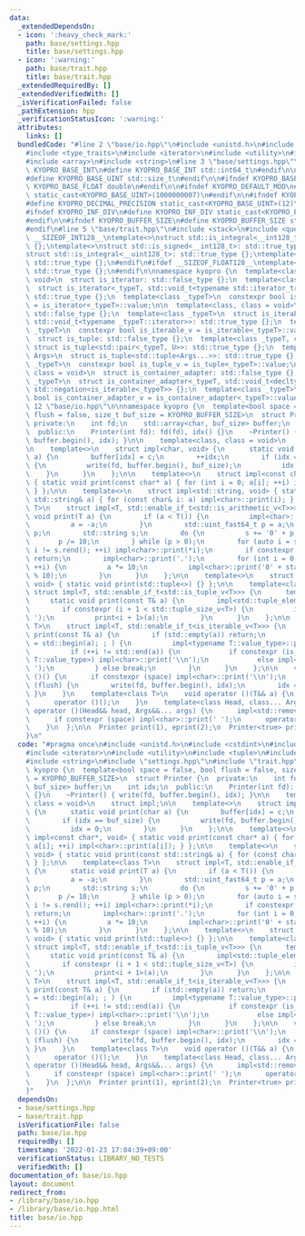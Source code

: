 ```yaml
---
data:
  _extendedDependsOn:
  - icon: ':heavy_check_mark:'
    path: base/settings.hpp
    title: base/settings.hpp
  - icon: ':warning:'
    path: base/trait.hpp
    title: base/trait.hpp
  _extendedRequiredBy: []
  _extendedVerifiedWith: []
  _isVerificationFailed: false
  _pathExtension: hpp
  _verificationStatusIcon: ':warning:'
  attributes:
    links: []
  bundledCode: "#line 2 \"base/io.hpp\"\n#include <unistd.h>\n#include <cstdint>\n\
    #include <type_traits>\n#include <iterator>\n#include <utility>\n#include <tuple>\n\
    #include <array>\n#include <string>\n#line 3 \"base/settings.hpp\"\n\n#ifndef\
    \ KYOPRO_BASE_INT\n#define KYOPRO_BASE_INT std::int64_t\n#endif\n\n#ifndef KYOPRO_BASE_UINT\n\
    #define KYOPRO_BASE_UINT std::size_t\n#endif\n\n#ifndef KYOPRO_BASE_FLOAT\n#define\
    \ KYOPRO_BASE_FLOAT double\n#endif\n\n#ifndef KYOPRO_DEFAULT_MOD\n#define KYOPRO_DEFAULT_MOD\
    \ static_cast<KYOPRO_BASE_UINT>(1000000007)\n#endif\n\n#ifndef KYOPRO_DECIMAL_PRECISION\n\
    #define KYOPRO_DECIMAL_PRECISION static_cast<KYOPRO_BASE_UINT>(12)\n#endif\n\n\
    #ifndef KYOPRO_INF_DIV\n#define KYOPRO_INF_DIV static_cast<KYOPRO_BASE_UINT>(3)\n\
    #endif\n\n#ifndef KYOPRO_BUFFER_SIZE\n#define KYOPRO_BUFFER_SIZE static_cast<KYOPRO_BASE_UINT>(2048)\n\
    #endif\n#line 5 \"base/trait.hpp\"\n#include <stack>\n#include <queue>\n\n#ifdef\
    \ __SIZEOF_INT128__\ntemplate<>\nstruct std::is_integral<__int128_t>: std::true_type\
    \ {};\ntemplate<>\nstruct std::is_signed<__int128_t>: std::true_type {};\ntemplate<>\n\
    struct std::is_integral<__uint128_t>: std::true_type {};\ntemplate<>\nstruct std::is_unsigned<__uint128_t>:\
    \ std::true_type {};\n#endif\n#ifdef __SIZEOF_FLOAT128__\ntemplate<>\nstruct std::is_floating_point<__float128>:\
    \ std::true_type {};\n#endif\n\nnamespace kyopro {\n  template<class, class =\
    \ void>\n  struct is_iterator: std::false_type {};\n  template<class _typeT>\n\
    \  struct is_iterator<_typeT, std::void_t<typename std::iterator_traits<_typeT>::iterator_category>>:\
    \ std::true_type {};\n  template<class _typeT>\n  constexpr bool is_iterator_v\
    \ = is_iterator<_typeT>::value;\n\n  template<class, class = void>\n  struct is_iterable:\
    \ std::false_type {};\n  template<class _typeT>\n  struct is_iterable<_typeT,\
    \ std::void_t<typename _typeT::iterator>>: std::true_type {};\n  template<class\
    \ _typeT>\n  constexpr bool is_iterable_v = is_iterable<_typeT>::value;\n\n  template<class>\n\
    \  struct is_tuple: std::false_type {};\n  template<class _typeT, class U>\n \
    \ struct is_tuple<std::pair<_typeT, U>>: std::true_type {};\n  template<class...\
    \ Args>\n  struct is_tuple<std::tuple<Args...>>: std::true_type {};\n  template<class\
    \ _typeT>\n  constexpr bool is_tuple_v = is_tuple<_typeT>::value;\n\n  template<class,\
    \ class = void>\n  struct is_container_adapter: std::false_type {};\n  template<class\
    \ _typeT>\n  struct is_container_adapter<_typeT, std::void_t<decltype(std::empty(std::declval<_typeT>()))>>:\
    \ std::negation<is_iterable<_typeT>> {};\n  template<class _typeT>\n  constexpr\
    \ bool is_container_adapter_v = is_container_adapter<_typeT>::value;\n}\n#line\
    \ 12 \"base/io.hpp\"\n\nnamespace kyopro {\n  template<bool space = false, bool\
    \ flush = false, size_t buf_size = KYOPRO_BUFFER_SIZE>\n  struct Printer {\n \
    \ private:\n    int fd;\n    std::array<char, buf_size> buffer;\n    int idx;\n\
    \  public:\n    Printer(int fd): fd(fd), idx() {}\n    ~Printer() { write(fd,\
    \ buffer.begin(), idx); }\n\n    template<class, class = void>\n    struct impl;\n\
    \n    template<>\n    struct impl<char, void> {\n      static void print(char\
    \ a) {\n        buffer[idx] = c;\n        ++idx;\n        if (idx == buf_size)\
    \ {\n          write(fd, buffer.begin(), buf_size);\n          idx = 0;\n    \
    \    }\n      }\n    };\n\n    template<>\n    struct impl<const char*, void>\
    \ { static void print(const char* a) { for (int i = 0; a[i]; ++i) impl<char>::print(a[i]);\
    \ } };\n\n    template<>\n    struct impl<std::string, void> { static void print(const\
    \ std::string& a) { for (const char& i: a) impl<char>::print(i); } };\n\n    template<class\
    \ T>\n    struct impl<T, std::enable_if_t<std::is_arithmetic_v<T>>> {\n      static\
    \ void print(T a) {\n        if (a < T()) {\n          impl<char>::print('-');\n\
    \          a = -a;\n        }\n        std::uint_fast64_t p = a;\n        a -=\
    \ p;\n        std::string s;\n        do {\n          s += '0' + p % 10;\n   \
    \       p /= 10;\n        } while (p > 0);\n        for (auto i = s.rbegin();\
    \ i != s.rend(); ++i) impl<char>::print(*i);\n        if constexpr (std::is_integral_v<T>)\
    \ return;\n        impl<char>::print('.');\n        for (int i = 0; i < static_cast<int>(KYOPRO_DECIMAL_PRECISION);\
    \ ++i) {\n          a *= 10;\n          impl<char>::print('0' + static_cast<std::uint_fast64_t>(a)\
    \ % 10);\n        }\n      }\n    };\n\n    template<>\n    struct impl<std::tuple<>,\
    \ void> { static void print(std::tuple<>) {} };\n\n    template<class T>\n   \
    \ struct impl<T, std::enable_if_t<std::is_tuple_v<T>>> {\n      template<>\n \
    \     static void print(const T& a) {\n        impl<std::tuple_element_t<i, T>>::print(get<i>(a));\n\
    \        if constexpr (i + 1 < std::tuple_size_v<T>) {\n          impl<char>::print('\
    \ ');\n          print<i + 1>(a);\n        }\n      }\n    };\n\n    template<class\
    \ T>\n    struct impl<T, std::enable_if_t<is_iterable_v<T>>> {\n      static void\
    \ print(const T& a) {\n        if (std::empty(a)) return;\n        for (auto i\
    \ = std::begin(a); ; ) {\n          impl<typename T::value_type>::print(*i);\n\
    \          if (++i != std::end(a)) {\n            if constexpr (is_iterable_v<typename\
    \ T::value_type>) impl<char>::print('\\n');\n            else impl<char>::print('\
    \ ');\n          } else break;\n        }\n      }\n    };\n\n    void operator\
    \ ()() {\n      if constexpr (space) impl<char>::print('\\n');\n      if constexpr\
    \ (flush) {\n        write(fd, buffer.begin(), idx);\n        idx = 0;\n     \
    \ }\n    }\n    template<class T>\n    void operator ()(T&& a) {\n      impl<std::remove_reference_t<T>>::print(a);\n\
    \      operator ()();\n    }\n    template<class Head, class... Args>\n    void\
    \ operator ()(Head&& head, Args&&... args) {\n      impl<std::remove_reference_t<Head>>::print(head);\n\
    \      if constexpr (space) impl<char>::print(' ');\n      operator ()(std::forward<Args>(args)...);\n\
    \    }\n  };\n\n  Printer print(1), eprint(2);\n  Printer<true> println(1), eprintln(2);\n\
    }\n"
  code: "#pragma once\n#include <unistd.h>\n#include <cstdint>\n#include <type_traits>\n\
    #include <iterator>\n#include <utility>\n#include <tuple>\n#include <array>\n\
    #include <string>\n#include \"settings.hpp\"\n#include \"trait.hpp\"\n\nnamespace\
    \ kyopro {\n  template<bool space = false, bool flush = false, size_t buf_size\
    \ = KYOPRO_BUFFER_SIZE>\n  struct Printer {\n  private:\n    int fd;\n    std::array<char,\
    \ buf_size> buffer;\n    int idx;\n  public:\n    Printer(int fd): fd(fd), idx()\
    \ {}\n    ~Printer() { write(fd, buffer.begin(), idx); }\n\n    template<class,\
    \ class = void>\n    struct impl;\n\n    template<>\n    struct impl<char, void>\
    \ {\n      static void print(char a) {\n        buffer[idx] = c;\n        ++idx;\n\
    \        if (idx == buf_size) {\n          write(fd, buffer.begin(), buf_size);\n\
    \          idx = 0;\n        }\n      }\n    };\n\n    template<>\n    struct\
    \ impl<const char*, void> { static void print(const char* a) { for (int i = 0;\
    \ a[i]; ++i) impl<char>::print(a[i]); } };\n\n    template<>\n    struct impl<std::string,\
    \ void> { static void print(const std::string& a) { for (const char& i: a) impl<char>::print(i);\
    \ } };\n\n    template<class T>\n    struct impl<T, std::enable_if_t<std::is_arithmetic_v<T>>>\
    \ {\n      static void print(T a) {\n        if (a < T()) {\n          impl<char>::print('-');\n\
    \          a = -a;\n        }\n        std::uint_fast64_t p = a;\n        a -=\
    \ p;\n        std::string s;\n        do {\n          s += '0' + p % 10;\n   \
    \       p /= 10;\n        } while (p > 0);\n        for (auto i = s.rbegin();\
    \ i != s.rend(); ++i) impl<char>::print(*i);\n        if constexpr (std::is_integral_v<T>)\
    \ return;\n        impl<char>::print('.');\n        for (int i = 0; i < static_cast<int>(KYOPRO_DECIMAL_PRECISION);\
    \ ++i) {\n          a *= 10;\n          impl<char>::print('0' + static_cast<std::uint_fast64_t>(a)\
    \ % 10);\n        }\n      }\n    };\n\n    template<>\n    struct impl<std::tuple<>,\
    \ void> { static void print(std::tuple<>) {} };\n\n    template<class T>\n   \
    \ struct impl<T, std::enable_if_t<std::is_tuple_v<T>>> {\n      template<>\n \
    \     static void print(const T& a) {\n        impl<std::tuple_element_t<i, T>>::print(get<i>(a));\n\
    \        if constexpr (i + 1 < std::tuple_size_v<T>) {\n          impl<char>::print('\
    \ ');\n          print<i + 1>(a);\n        }\n      }\n    };\n\n    template<class\
    \ T>\n    struct impl<T, std::enable_if_t<is_iterable_v<T>>> {\n      static void\
    \ print(const T& a) {\n        if (std::empty(a)) return;\n        for (auto i\
    \ = std::begin(a); ; ) {\n          impl<typename T::value_type>::print(*i);\n\
    \          if (++i != std::end(a)) {\n            if constexpr (is_iterable_v<typename\
    \ T::value_type>) impl<char>::print('\\n');\n            else impl<char>::print('\
    \ ');\n          } else break;\n        }\n      }\n    };\n\n    void operator\
    \ ()() {\n      if constexpr (space) impl<char>::print('\\n');\n      if constexpr\
    \ (flush) {\n        write(fd, buffer.begin(), idx);\n        idx = 0;\n     \
    \ }\n    }\n    template<class T>\n    void operator ()(T&& a) {\n      impl<std::remove_reference_t<T>>::print(a);\n\
    \      operator ()();\n    }\n    template<class Head, class... Args>\n    void\
    \ operator ()(Head&& head, Args&&... args) {\n      impl<std::remove_reference_t<Head>>::print(head);\n\
    \      if constexpr (space) impl<char>::print(' ');\n      operator ()(std::forward<Args>(args)...);\n\
    \    }\n  };\n\n  Printer print(1), eprint(2);\n  Printer<true> println(1), eprintln(2);\n\
    }"
  dependsOn:
  - base/settings.hpp
  - base/trait.hpp
  isVerificationFile: false
  path: base/io.hpp
  requiredBy: []
  timestamp: '2022-01-23 17:04:39+09:00'
  verificationStatus: LIBRARY_NO_TESTS
  verifiedWith: []
documentation_of: base/io.hpp
layout: document
redirect_from:
- /library/base/io.hpp
- /library/base/io.hpp.html
title: base/io.hpp
---
```

